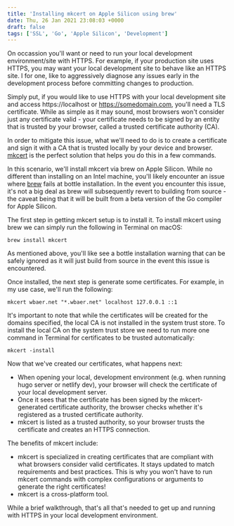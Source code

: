 ```yaml
---
title: 'Installing mkcert on Apple Silicon using brew'
date: Thu, 26 Jan 2021 23:08:03 +0000
draft: false
tags: ['SSL', 'Go', 'Apple Silicon', 'Development']
---
```


On occassion you'll want or need to run your local development environment/site with HTTPS.  For example, if your production site uses HTTPS, you may want your local development site to behave like an HTTPS site.  I for one, like to aggressively diagnose any issues early in the development process before committing changes to production.

Simply put, if you would like to use HTTPS with your local development site and access https://localhost or https://somedomain.com, you'll need a TLS certificate.  While as simple as it may sound, most browsers won't consider just any certificate valid -  your certificate needs to be signed by an entity that is trusted by your browser, called a trusted certificate authority (CA).

In order to mitigate this issue, what we'll need to do is to create a certificate and sign it with a CA that is trusted locally by your device and browser. [mkcert](https://github.com/FiloSottile/mkcert) is the perfect solution that helps you do this in a few commands. 

In this scenario, we'll install mkcert via brew on Apple Silicon.  While no different than installing on an Intel machine, you'll likely encounter an issue where [brew](https://brew.sh) fails at bottle installation.  In the event you encounter this issue, it's not a big deal as brew will subsequently revert to building from source - the caveat being that it will be built from a beta version of the Go compiler for Apple Silicon.

The first step in getting mkcert setup is to install it.  To install mkcert using brew we can simply run the following in Terminal on macOS:

    brew install mkcert

As mentioned above, you'll like see a bottle installation warning that can be safely ignored as it will just build from source in the event this issue is encountered.

Once installed, the next step is generate some certificates.  For example, in my use case, we'll run the following:

    mkcert wbaer.net "*.wbaer.net" localhost 127.0.0.1 ::1

It's important to note that while the certificates will be created for the domains specified, the local CA is not installed in the system trust store.  To install the local CA on the system trust store we need to run more one command in Terminal for certificates to be trusted automatically:

    mkcert -install

Now that we've created our certificates, what happens next:

- When opening your local, development environment (e.g. when running hugo server or netlify dev), your browser will check the certificate of your local development server.
- Once it sees that the certificate has been signed by the mkcert-generated certificate authority, the browser checks whether it's registered as a trusted certificate authority.  
- mkcert is listed as a trusted authority, so your browser trusts the certificate and creates an HTTPS connection.

The benefits of mkcert include:

- mkcert is specialized in creating certificates that are compliant with what browsers consider valid certificates. It stays updated to match requirements and best practices. This is why you won't have to run mkcert commands with complex configurations or arguments to generate the right certificates!
- mkcert is a cross-platform tool. 

While a brief walkthrough, that's all that's needed to get up and running with HTTPS in your local development environment.